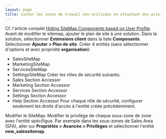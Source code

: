 ```yaml
---
layout: page
title: Cacher les zones de travail non utilisées en attachant des privilèges
---
```


Cf. l'article complet [Hiding SiteMap Components based on User Profile](https://dipankarbhattacharya.com/2014/05/06/hiding-sitemap-components-based-on-user-profile/).  
Avant de modifier le sitemap, ajouter le plan de site à une solution.
Dans la solution, sélectionner **Extensions client** dans la liste **Composants**.
Sélectionner **Ajouter > Plan de site**.
Créer 4 entités (sans sélectionner d'options et avec propriété **organisation**):
* SalesSiteMap
* MarketingSiteMap
* ServicesSiteMap
* SettingsSiteMap
Créer les rôles de sécurité suivants:
* Sales Section Accessor
* Marketing Section Accessor
* Services Section Accessor
* Settings Section Accessor
* Help Section Accessor
Pour chaque rôle de sécurité, configurer seulement les droits d'accès à l'entité
créée précédemment.

Modifier le SiteMap: Modifier le privilège de chaque sous-zone de zone avec
l'entité spécifigue. Par exemple dans les sous-zones de Sales Area (SFA), aller
sur **Propriétés > Avancée > Privilèges** et sélectionner l'entité **new_salessitemap**.
